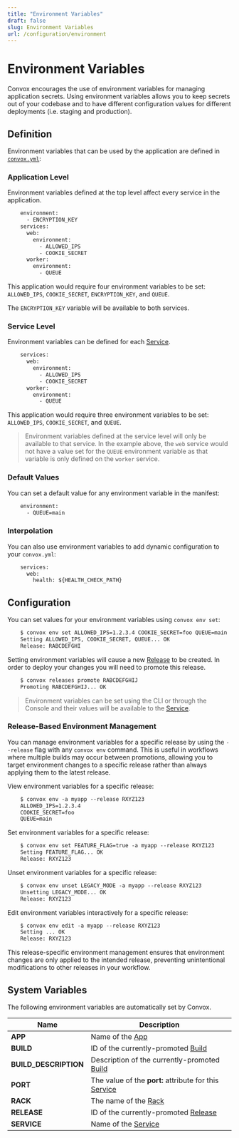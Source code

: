 ```yaml
---
title: "Environment Variables"
draft: false
slug: Environment Variables
url: /configuration/environment
---
```

# Environment Variables

Convox encourages the use of environment variables for managing application secrets. Using environment
variables allows you to keep secrets out of your codebase and to have different configuration values
for different deployments (i.e. staging and production).

## Definition

Environment variables that can be used by the application are defined in [`convox.yml`](/configuration/convox-yml):

### Application Level

Environment variables defined at the top level affect every service in the application.
```html
    environment:
      - ENCRYPTION_KEY
    services:
      web:
        environment:
          - ALLOWED_IPS
          - COOKIE_SECRET
      worker:
        environment:
          - QUEUE
```
This application would require four environment variables to be set: `ALLOWED_IPS`, `COOKIE_SECRET`, `ENCRYPTION_KEY`, and `QUEUE`.

The `ENCRYPTION_KEY` variable will be available to both services.

### Service Level

Environment variables can be defined for each [Service](/reference/primitives/app/service).
```html
    services:
      web:
        environment:
          - ALLOWED_IPS
          - COOKIE_SECRET
      worker:
        environment:
          - QUEUE
```
This application would require three environment variables to be set: `ALLOWED_IPS`, `COOKIE_SECRET`, and `QUEUE`.

> Environment variables defined at the service level will only be available to that service. In the example above,
> the `web` service would not have a value set for the `QUEUE` environment variable as that variable is only defined
> on the `worker` service.


### Default Values

You can set a default value for any environment variable in the manifest:
```html
    environment:
      - QUEUE=main
```
### Interpolation

You can also use environment variables to add dynamic configuration to your `convox.yml`:
```html
    services:
      web:
        health: ${HEALTH_CHECK_PATH}
```
## Configuration

You can set values for your environment variables using `convox env set`:
```html
    $ convox env set ALLOWED_IPS=1.2.3.4 COOKIE_SECRET=foo QUEUE=main
    Setting ALLOWED_IPS, COOKIE_SECRET, QUEUE... OK
    Release: RABCDEFGHI
```
Setting environment variables will cause a new [Release](/reference/primitives/app/release) to be created. In order to deploy
your changes you will need to promote this release.
```html
    $ convox releases promote RABCDEFGHIJ
    Promoting RABCDEFGHIJ... OK
```

> Environment variables can be set using the CLI or through the Console and their values will be available to the
> [Service](/reference/primitives/app/service).

### Release-Based Environment Management

You can manage environment variables for a specific release by using the `--release` flag with any `convox env` command. This is useful in workflows where multiple builds may occur between promotions, allowing you to target environment changes to a specific release rather than always applying them to the latest release.

View environment variables for a specific release:
```html
    $ convox env -a myapp --release RXYZ123
    ALLOWED_IPS=1.2.3.4
    COOKIE_SECRET=foo
    QUEUE=main
```

Set environment variables for a specific release:
```html
    $ convox env set FEATURE_FLAG=true -a myapp --release RXYZ123
    Setting FEATURE_FLAG... OK
    Release: RXYZ123
```

Unset environment variables for a specific release:
```html
    $ convox env unset LEGACY_MODE -a myapp --release RXYZ123
    Unsetting LEGACY_MODE... OK
    Release: RXYZ123
```

Edit environment variables interactively for a specific release:
```html
    $ convox env edit -a myapp --release RXYZ123
    Setting ... OK
    Release: RXYZ123
```

This release-specific environment management ensures that environment changes are only applied to the intended release, preventing unintentional modifications to other releases in your workflow.

## System Variables

The following environment variables are automatically set by Convox.

| Name                | Description                                                                                   |
| ------------------- | --------------------------------------------------------------------------------------------- |
| **APP**               | Name of the [App](/reference/primitives/app)                                                |
| **BUILD**             | ID of the currently-promoted [Build](/reference/primitives/app/build)                    |
| **BUILD_DESCRIPTION** | Description of the currently-promoted [Build](/reference/primitives/app/build)           |
| **PORT**              | The value of the **port:** attribute for this [Service](/reference/primitives/app/service) |
| **RACK**              | The name of the [Rack](/reference/primitives/rack)                                       |
| **RELEASE**           | ID of the currently-promoted [Release](/reference/primitives/app/release)                |
| **SERVICE**           | Name of the [Service](/reference/primitives/app/service)                                 |

